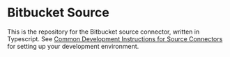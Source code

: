 # Bitbucket Source

This is the repository for the Bitbucket source connector, written in Typescript.
See [Common Development Instructions for Source Connectors](../README.md#common-development-instructions-for-source-connectors) for setting up your development environment.
